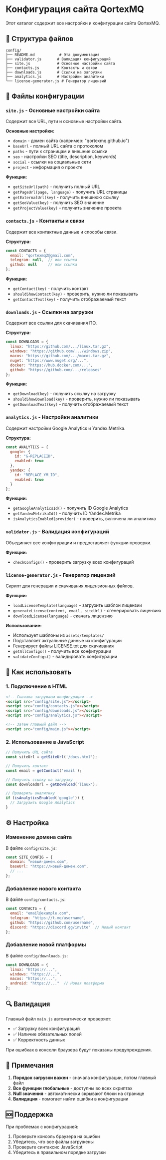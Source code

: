 # Конфигурация сайта QortexMQ

Этот каталог содержит все настройки и конфигурации сайта QortexMQ.

## 📁 Структура файлов

```
config/
├── README.md           # Эта документация
├── validator.js       # Валидация конфигураций
├── site.js            # Основные настройки сайта
├── contacts.js        # Контакты и связи
├── downloads.js       # Ссылки на загрузки
├── analytics.js       # Настройки аналитики
└── license-generator.js # Генератор лицензий
```

## 🔧 Файлы конфигурации

### `site.js` - Основные настройки сайта
Содержит все URL, пути и основные настройки сайта.

**Основные настройки:**
- `domain` - домен сайта (например: "qortexmq.github.io")
- `baseUrl` - полный URL сайта с протоколом
- `paths` - пути к страницам и внешние ссылки
- `seo` - настройки SEO (title, description, keywords)
- `social` - ссылки на социальные сети
- `project` - информация о проекте

**Функции:**
- `getSiteUrl(path)` - получить полный URL
- `getPageUrl(page, language)` - получить URL страницы
- `getExternalUrl(key)` - получить внешнюю ссылку
- `getSeoValue(key)` - получить SEO значение
- `getProjectValue(key)` - получить значение проекта

### `contacts.js` - Контакты и связи
Содержит все контактные данные и способы связи.

**Структура:**
```javascript
const CONTACTS = {
  email: "qortexmq2@gmail.com",
  telegram: null,  // или ссылка
  github: null     // или ссылка
};
```

**Функции:**
- `getContact(key)` - получить контакт
- `shouldShowContact(key)` - проверить, нужно ли показывать
- `getContactText(key)` - получить отображаемый текст

### `downloads.js` - Ссылки на загрузки
Содержит все ссылки для скачивания ПО.

**Структура:**
```javascript
const DOWNLOADS = {
  linux: "https://github.com/.../linux.tar.gz",
  windows: "https://github.com/.../windows.zip",
  macos: "https://github.com/.../macos.tar.gz",
  nuget: "https://www.nuget.org/...",
  docker: "https://hub.docker.com/...",
  github: "https://github.com/.../releases"
};
```

**Функции:**
- `getDownload(key)` - получить ссылку на загрузку
- `shouldShowDownload(key)` - проверить, нужно ли показывать
- `getDownloadText(key)` - получить отображаемый текст

### `analytics.js` - Настройки аналитики
Содержит настройки Google Analytics и Yandex.Metrika.

**Структура:**
```javascript
const ANALYTICS = {
  google: {
    id: "G-REPLACEID",
    enabled: true
  },
  yandex: {
    id: "REPLACE_YM_ID",
    enabled: true
  }
};
```

**Функции:**
- `getGoogleAnalyticsId()` - получить ID Google Analytics
- `getYandexMetrikaId()` - получить ID Yandex.Metrika
- `isAnalyticsEnabled(provider)` - проверить, включена ли аналитика

### `validator.js` - Валидация конфигураций
Объединяет все конфигурации и предоставляет функции проверки.

**Функции:**
- `checkConfigs()` - проверить загрузку всех конфигураций

### `license-generator.js` - Генератор лицензий
Скрипт для генерации и скачивания лицензионных файлов.

**Функции:**
- `loadLicenseTemplate(language)` - загрузить шаблон лицензии
- `generateLicense(content, email, siteUrl)` - сгенерировать лицензию
- `downloadLicense(language)` - скачать лицензию

**Использование:**
- Использует шаблоны из `assets/templates/`
- Подставляет актуальные данные из конфигурации
- Генерирует файлы LICENSE.txt для скачивания
- `getAllConfigs()` - получить все конфигурации
- `validateConfigs()` - валидировать конфигурации

## 🚀 Как использовать

### 1. Подключение в HTML
```html
<!-- Сначала загружаем конфигурации -->
<script src="config/site.js"></script>
<script src="config/contacts.js"></script>
<script src="config/downloads.js"></script>
<script src="config/analytics.js"></script>

<!-- Затем главный файл -->
<script src="config/main.js"></script>
```

### 2. Использование в JavaScript
```javascript
// Получить URL сайта
const siteUrl = getSiteUrl('/docs.html');

// Получить контакт
const email = getContact('email');

// Получить ссылку на загрузку
const downloadUrl = getDownload('linux');

// Проверить аналитику
if (isAnalyticsEnabled('google')) {
  // Загрузить Google Analytics
}
```

## ⚙️ Настройка

### Изменение домена сайта
В файле `config/site.js`:
```javascript
const SITE_CONFIG = {
  domain: "новый-домен.com",
  baseUrl: "https://новый-домен.com",
  // ...
};
```

### Добавление нового контакта
В файле `config/contacts.js`:
```javascript
const CONTACTS = {
  email: "email@example.com",
  telegram: "https://t.me/username",
  github: "https://github.com/username",
  discord: "https://discord.gg/invite"  // Новый контакт
};
```

### Добавление новой платформы
В файле `config/downloads.js`:
```javascript
const DOWNLOADS = {
  linux: "https://...",
  windows: "https://...",
  macos: "https://...",
  android: "https://..."  // Новая платформа
};
```

## 🔍 Валидация

Главный файл `main.js` автоматически проверяет:
- ✅ Загрузку всех конфигураций
- ✅ Наличие обязательных полей
- ✅ Корректность данных

При ошибках в консоли браузера будут показаны предупреждения.

## 📝 Примечания

1. **Порядок загрузки важен** - сначала конфигурации, потом главный файл
2. **Все функции глобальные** - доступны во всех скриптах
3. **Null значения** - автоматически скрывают блоки на странице
4. **Валидация** - помогает найти ошибки в конфигурации

## 🆘 Поддержка

При проблемах с конфигурацией:
1. Проверьте консоль браузера на ошибки
2. Убедитесь, что все файлы загружены
3. Проверьте синтаксис JavaScript
4. Убедитесь в правильном порядке загрузки
